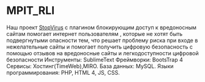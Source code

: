 # MPIT_RLI
Наш проект [StopVirus](http://cn80552.tmweb.ru/index.php) c плагином блокирующим доступ к вредоносным сайтам помогает интернет пользователям , которые не хотят быть подвергнутыми опасности тем, что решает проблему риска при входе в нежелательные сайты и помогает получить цифровую безопасность с помощью отзывов на вредоносные сайты и легкодоступности цифровой безопасности
Инструменты: SublimeText
Фреймворки: BootsTrap 4
Сервисы: Хостинг(TimeWeb),MIRO.
База данных: MySQL. 
Языки программирования: PHP, HTML 4, JS, CSS.

